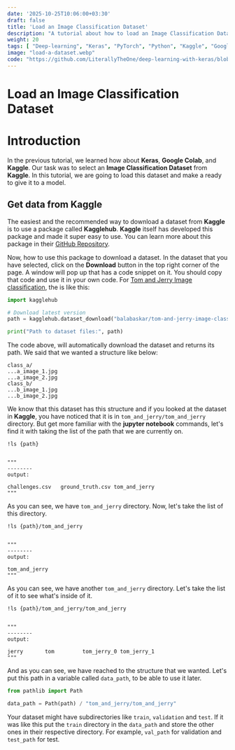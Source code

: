 ```yaml
---
date: '2025-10-25T10:06:00+03:30'
draft: false
title: 'Load an Image Classification Dataset'
description: "A tutorial about how to load an Image Classification Dataset"
weight: 20
tags: [ "Deep-learning", "Keras", "PyTorch", "Python", "Kaggle", "Google-colab" ]
image: "load-a-dataset.webp"
code: "https://github.com/LiterallyTheOne/deep-learning-with-keras/blob/master/src/1-load-a-dataset/a1-load-a-dataset.ipynb"
---
```


# Load an Image Classification Dataset

# Introduction

In the previous tutorial, we learned how about **Keras**, **Google Colab**, and **Kaggle**.
Our task was to select an **Image Classification Dataset** from **Kaggle**.
In this tutorial, we are going to load this dataset and make a ready to give it to a model.

## Get data from Kaggle

The easiest and the recommended way to download a dataset from **Kaggle** is to use a package called **Kagglehub**.
**Kaggle** itself has developed this package and made it super easy to use.
You can learn more about this package in their
[GitHub Repository](https://github.com/Kaggle/kagglehub).

Now, how to use this package to download a dataset.
In the dataset that you have selected, click on the **Download** button in the top right corner of the page.
A window will pop up that has a code snippet on it.
You should copy that code and use it in your own code.
For [Tom and Jerry Image classification](https://www.kaggle.com/datasets/balabaskar/tom-and-jerry-image-classification),
the is like this:

```python
import kagglehub

# Download latest version
path = kagglehub.dataset_download("balabaskar/tom-and-jerry-image-classification")

print("Path to dataset files:", path)
```

The code above, will automatically download the dataset and returns its path.
We said that we wanted a structure like below:

```text
class_a/
...a_image_1.jpg
...a_image_2.jpg
class_b/
...b_image_1.jpg
...b_image_2.jpg
```

We know that this dataset has this structure and if you looked at the dataset in **Kaggle**, you have noticed that
it is in `tom_and_jerry/tom_and_jerry` directory.
But get more familiar with the **jupyter notebook** commands, let's find it with taking the list of the path that we
are currently on.

```shell
!ls {path}


"""
--------
output: 

challenges.csv   ground_truth.csv tom_and_jerry
"""
```

As you can see, we have `tom_and_jerry` directory.
Now, let's take the list of this directory.

```shell
!ls {path}/tom_and_jerry


"""
--------
output: 

tom_and_jerry
"""
```

As you can see, we have another `tom_and_jerry` directory.
Let's take the list of it to see what's inside of it.

```shell
!ls {path}/tom_and_jerry/tom_and_jerry


"""
--------
output: 

jerry       tom         tom_jerry_0 tom_jerry_1
"""
```

And as you can see, we have reached to the structure that we wanted.
Let's put this path in a variable called `data_path`, to be able to use it later.

```python
from pathlib import Path

data_path = Path(path) / "tom_and_jerry/tom_and_jerry"
```

Your dataset might have subdirectories like `train`, `validation` and `test`.
If it was like this put the `train` directory in the `data_path` and store the other ones in their respective directory.
For example, `val_path` for validation and `test_path` for test.